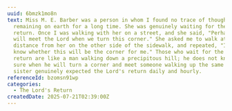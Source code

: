 ```yaml
---
uuid: 6bmzk1mo8n
text: Miss M. E. Barber was a person in whom I found no trace of thought of
  remaining on earth for a long time. She was genuinely waiting for the Lord's
  return. Once I was walking with her on a street, and she said, "Perhaps, I
  will meet the Lord when we turn this corner." She asked me to walk at a
  distance from her on the other side of the sidewalk, and repeated, "I do not
  know whether this will be the corner for me." Those who wait for the Lord's
  return are like a man walking down a precipitous hill; he does not know for
  sure when he will turn a corner and meet someone walking up the same path. Our
  sister genuinely expected the Lord's return daily and hourly.
referenceId: bzomsn91wp
categories:
  - The Lord's Return
createdDate: 2025-07-21T02:39:00Z
---
```

